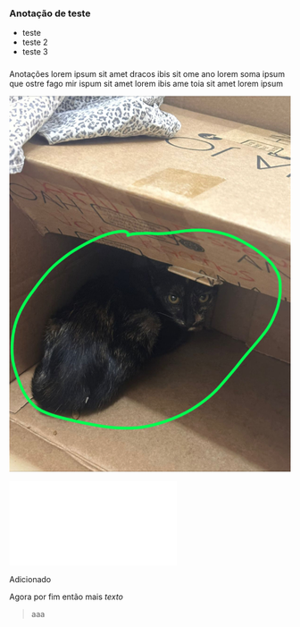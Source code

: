 ### Anotação de teste
- teste
- teste 2
- teste 3
###
Anotações lorem ipsum sit amet dracos ibis sit ome ano lorem soma ipsum que ostre fago mir ispum sit amet lorem ibis ame toia sit amet lorem ipsum

![|300x400](Assets/Attachments/IMG-20250204-WA0002.jpg)


![Drawing 2025-02-04 09.34.47.excalidraw](Assets/Excalidraw/Drawing%202025-02-04%2009.34.47.excalidraw.md)


Adicionado

Agora por fim então mais *texto*
> aaa

